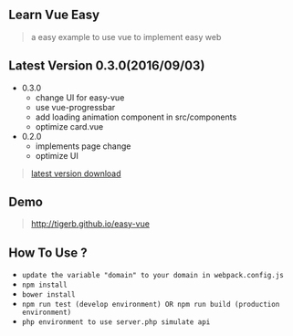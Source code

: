 ## Learn Vue Easy

> a easy example to use vue to implement easy web

## Latest Version 0.3.0(2016/09/03)

- 0.3.0
  + change UI for easy-vue
  + use vue-progressbar
  + add loading animation component in src/components
  + optimize card.vue
- 0.2.0
  + implements page change
  + optimize UI

> [latest version download](https://github.com/TIGERB/easy-vue/releases/tag/v0.3.0)

## Demo

> <http://tigerb.github.io/easy-vue>

## How To Use ?
* `update the variable "domain" to your domain in webpack.config.js`
* `npm install`
* `bower install`
* `npm run test (develop environment) OR npm run build (production environment)`
* `php environment to use server.php simulate api`
